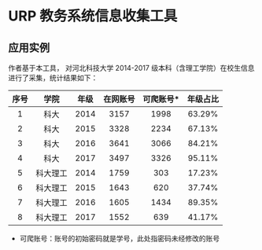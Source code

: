 # URP 教务系统信息收集工具

## 应用实例

作者基于本工具， 对河北科技大学 2014-2017 级本科（含理工学院）在校生信息进行了采集，统计结果如下：

| 序号 | 学院 | 年级 | 在网账号 | 可爬账号* | 年级占比 |
| :-: | :-: | :-: | :-: | :-: | :-: |
|1   |科大   |2014   |3157   |1998   |63.29%   |
|2   |科大   |2015   |3328   |2234   |67.13%   |
|3   |科大   |2016   |3641   |3066   |84.21%   |
|4   |科大   |2017   |3497   |3326   |95.11%   |
|5   |科大理工   |2014   |1759   |303   |17.23%   |
|6   |科大理工   |2015   |1643   |620   |37.74%   |
|7   |科大理工   |2016   |1605   |1434   |89.35%   |
|8   |科大理工   |2017   |1552   |639   |41.17%   |

* 可爬账号：账号的初始密码就是学号，此处指密码未经修改的账号